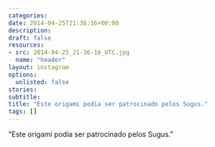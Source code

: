 ```yaml
---
categories:
date: 2014-04-25T21:36:16+00:00
description:
draft: false
resources:
- src: 2014-04-25_21-36-16_UTC.jpg
  name: "header"
layout: instagram
options:
  unlisted: false
stories:
subtitle:
title: "Este origami podia ser patrocinado pelos Sugus."
tags: []
---
```


"Este origami podia ser patrocinado pelos Sugus."
